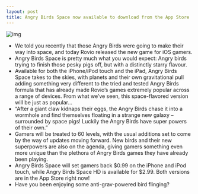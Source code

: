 ```yaml
---
layout: post
title: Angry Birds Space now available to download from the App Store
---
```

![img](http://media.idownloadblog.com/wp-content/uploads/2012/03/angrybirdsspace.jpeg)
* We told you recently that those Angry Birds were going to make their way into space, and today Rovio released the new game for iOS gamers.
* Angry Birds Space is pretty much what you would expect: Angry birds trying to finish those pesky pigs off, but with a distinctly starry flavour.
* Available for both the iPhone/iPod touch and the iPad, Angry Birds Space takes to the skies, with planets and their own gravitational pull adding something very different to the tried and tested Angry Birds formula that has already made Rovio’s games extremely popular across a range of devices. From what we’ve seen, this space-flavored version will be just as popular…
* “After a giant claw kidnaps their eggs, the Angry Birds chase it into a wormhole and find themselves floating in a strange new galaxy – surrounded by space pigs! Luckily the Angry Birds have super powers of their own.”
* Gamers will be treated to 60 levels, with the usual additions set to come by the way of updates moving forward. New birds and their new superpowers are also on the agenda, giving gamers something even more unique than the plethora of Angry Birds games they have already been playing.
* Angry Birds Space will set gamers back $0.99 on the iPhone and iPod touch, while Angry Birds Space HD is available for $2.99. Both versions are in the App Store right now!
* Have you been enjoying some anti-grav-powered bird flinging?

